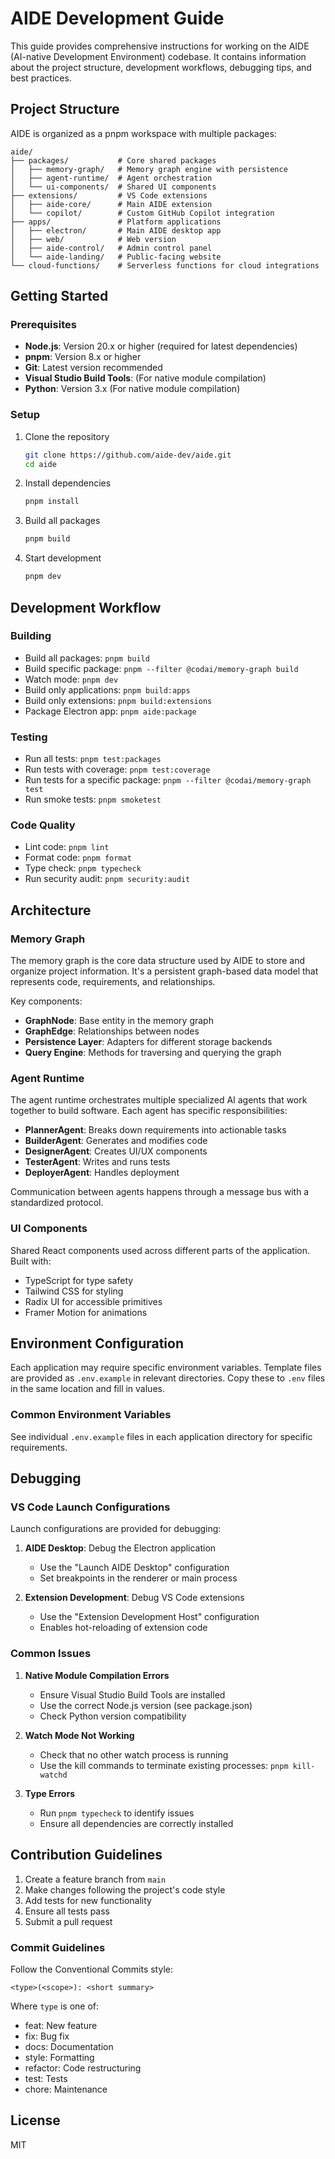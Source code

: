 # AIDE Development Guide

This guide provides comprehensive instructions for working on the AIDE (AI-native Development Environment) codebase. It contains information about the project structure, development workflows, debugging tips, and best practices.

## Project Structure

AIDE is organized as a pnpm workspace with multiple packages:

```
aide/
├── packages/           # Core shared packages
│   ├── memory-graph/   # Memory graph engine with persistence
│   ├── agent-runtime/  # Agent orchestration
│   └── ui-components/  # Shared UI components
├── extensions/         # VS Code extensions
│   ├── aide-core/      # Main AIDE extension
│   └── copilot/        # Custom GitHub Copilot integration
├── apps/               # Platform applications
│   ├── electron/       # Main AIDE desktop app
│   ├── web/            # Web version
│   ├── aide-control/   # Admin control panel
│   └── aide-landing/   # Public-facing website
└── cloud-functions/    # Serverless functions for cloud integrations
```

## Getting Started

### Prerequisites

- **Node.js**: Version 20.x or higher (required for latest dependencies)
- **pnpm**: Version 8.x or higher
- **Git**: Latest version recommended
- **Visual Studio Build Tools**: (For native module compilation)
- **Python**: Version 3.x (For native module compilation)

### Setup

1. Clone the repository

   ```bash
   git clone https://github.com/aide-dev/aide.git
   cd aide
   ```

2. Install dependencies

   ```bash
   pnpm install
   ```

3. Build all packages

   ```bash
   pnpm build
   ```

4. Start development
   ```bash
   pnpm dev
   ```

## Development Workflow

### Building

- Build all packages: `pnpm build`
- Build specific package: `pnpm --filter @codai/memory-graph build`
- Watch mode: `pnpm dev`
- Build only applications: `pnpm build:apps`
- Build only extensions: `pnpm build:extensions`
- Package Electron app: `pnpm aide:package`

### Testing

- Run all tests: `pnpm test:packages`
- Run tests with coverage: `pnpm test:coverage`
- Run tests for a specific package: `pnpm --filter @codai/memory-graph test`
- Run smoke tests: `pnpm smoketest`

### Code Quality

- Lint code: `pnpm lint`
- Format code: `pnpm format`
- Type check: `pnpm typecheck`
- Run security audit: `pnpm security:audit`

## Architecture

### Memory Graph

The memory graph is the core data structure used by AIDE to store and organize project information. It's a persistent graph-based data model that represents code, requirements, and relationships.

Key components:
- **GraphNode**: Base entity in the memory graph
- **GraphEdge**: Relationships between nodes
- **Persistence Layer**: Adapters for different storage backends
- **Query Engine**: Methods for traversing and querying the graph

### Agent Runtime

The agent runtime orchestrates multiple specialized AI agents that work together to build software. Each agent has specific responsibilities:

- **PlannerAgent**: Breaks down requirements into actionable tasks
- **BuilderAgent**: Generates and modifies code
- **DesignerAgent**: Creates UI/UX components
- **TesterAgent**: Writes and runs tests
- **DeployerAgent**: Handles deployment

Communication between agents happens through a message bus with a standardized protocol.

### UI Components

Shared React components used across different parts of the application. Built with:
- TypeScript for type safety
- Tailwind CSS for styling
- Radix UI for accessible primitives
- Framer Motion for animations

## Environment Configuration

Each application may require specific environment variables. Template files are provided as `.env.example` in relevant directories. Copy these to `.env` files in the same location and fill in values.

### Common Environment Variables

See individual `.env.example` files in each application directory for specific requirements.

## Debugging

### VS Code Launch Configurations

Launch configurations are provided for debugging:

1. **AIDE Desktop**: Debug the Electron application
   - Use the "Launch AIDE Desktop" configuration
   - Set breakpoints in the renderer or main process

2. **Extension Development**: Debug VS Code extensions
   - Use the "Extension Development Host" configuration
   - Enables hot-reloading of extension code

### Common Issues

1. **Native Module Compilation Errors**
   - Ensure Visual Studio Build Tools are installed
   - Use the correct Node.js version (see package.json)
   - Check Python version compatibility

2. **Watch Mode Not Working**
   - Check that no other watch process is running
   - Use the kill commands to terminate existing processes: `pnpm kill-watchd`

3. **Type Errors**
   - Run `pnpm typecheck` to identify issues
   - Ensure all dependencies are correctly installed

## Contribution Guidelines

1. Create a feature branch from `main`
2. Make changes following the project's code style
3. Add tests for new functionality
4. Ensure all tests pass
5. Submit a pull request

### Commit Guidelines

Follow the Conventional Commits style:

```
<type>(<scope>): <short summary>
```

Where `type` is one of:
- feat: New feature
- fix: Bug fix
- docs: Documentation
- style: Formatting
- refactor: Code restructuring
- test: Tests
- chore: Maintenance

## License

MIT
